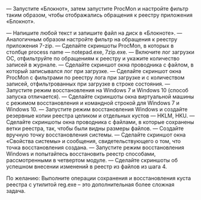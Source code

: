 — Запустите «Блокнот», затем запустите ProcMon и настройте фильтр таким образом, чтобы отображались обращения к реестру приложения «Блокнот».

— Напишите любой текст и запишите файл на диск в «Блокноте».
— Аналогичным образом настройте фильтр на обращения к реестру приложения 7-zip.
— Сделайте скриншоты ProcMon, в которых в столбце process name — notepad.exe, 7zip.exe.
— Включите лог загрузки ОС, отфильтруйте по обращениям к реестру и укажите количество записей в журнале.
— Сделайте скриншот окна проводника с файлом, в который записывался лог при загрузке.
— Сделайте скриншот окна ProcMon с фильтрами по реестру лога при загрузке и с количеством записей, отфильтрованных при загрузке в строке состояния.
— Запустите режим восстановления на Windows 7 и Windows 10 (способ запуска отличается).
— Сделайте скриншоты окна виртуальной машины с режимом восстановления и командной строкой для Windows 7 и Windows 10.
— Запустите режим восстановления Windows и создайте резервные копии реестра целиком и отдельных кустов — HKLM, HKU.
— Сделайте скриншоты окна проводника с файлами, в которые сохранены ветки реестра, так, чтобы были видны размеры файлов.
— Создайте вручную точку восстановления системы.
— Сделайте скриншот окна «Свойства системы» и сообщения, свидетельствующего о том, что точка восстановления создана.
— Запустите режим восстановления Windows и попытайтесь восстановить реестр способами, рассмотренными в четвертом модуле.
— Сделайте скриншоты об успешном внесении изменений в реестр из файлов из шага 4.

По желанию: Выполните операции сохранения и восстановления куста реестра с утилитой reg.exe – это дополнительная более сложная задача.

